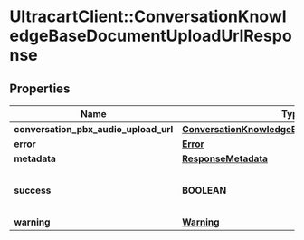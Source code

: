 # UltracartClient::ConversationKnowledgeBaseDocumentUploadUrlResponse

## Properties
Name | Type | Description | Notes
------------ | ------------- | ------------- | -------------
**conversation_pbx_audio_upload_url** | [**ConversationKnowledgeBaseDocumentUploadUrl**](ConversationKnowledgeBaseDocumentUploadUrl.md) |  | [optional] 
**error** | [**Error**](Error.md) |  | [optional] 
**metadata** | [**ResponseMetadata**](ResponseMetadata.md) |  | [optional] 
**success** | **BOOLEAN** | Indicates if API call was successful | [optional] 
**warning** | [**Warning**](Warning.md) |  | [optional] 


